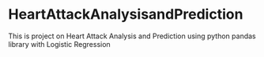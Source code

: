 # HeartAttackAnalysisandPrediction
This is project on Heart Attack Analysis and Prediction using python pandas library with Logistic Regression 
